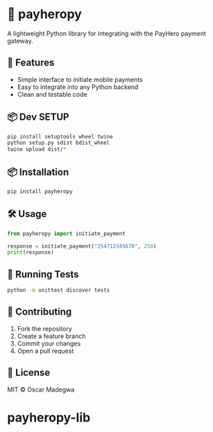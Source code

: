 # 💸 payheropy

A lightweight Python library for integrating with the PayHero payment gateway.

## 🚀 Features

- Simple interface to initiate mobile payments
- Easy to integrate into any Python backend
- Clean and testable code

## 📦 Dev SETUP

```bash
pip install setuptools wheel twine
python setup.py sdist bdist_wheel
twine upload dist/*

```

## 📦 Installation
```bash
pip install payheropy
```

## 🛠️ Usage

```python
from payheropy import initiate_payment

response = initiate_payment("254712345678", 250)
print(response)
```

## 🧪 Running Tests

```bash
python -m unittest discover tests
```

## 🤝 Contributing

1. Fork the repository
2. Create a feature branch
3. Commit your changes
4. Open a pull request

## 📄 License

MIT © Oscar Madegwa
# payheropy-lib
